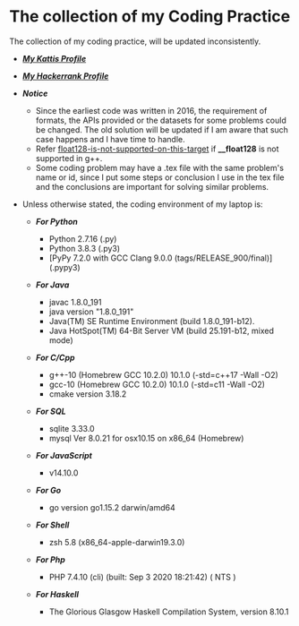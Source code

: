 # The collection of my Coding Practice

The collection of my coding practice, will be updated inconsistently.

* [***My Kattis Profile***](https://open.kattis.com/users/haohushen)
* [***My Hackerrank Profile***](https://www.hackerrank.com/Harrison_Shen)

* ***Notice*** 
	*	Since the earliest code was written in 2016, the requirement of formats, the APIs provided or the datasets for some problems could be changed. The old solution will be updated if I am aware that such case happens and I have time to handle.
	* 	Refer [float128-is-not-supported-on-this-target](https://stackoverflow.com/questions/43316533/float128-is-not-supported-on-this-target) if **__float128** is not supported in g++. 
  * Some coding problem may have a .tex file with the same problem's name or id, since I put some steps or conclusion I use in the tex file and the conclusions are important for solving similar problems.

* Unless otherwise stated, the coding environment of my laptop is:

	* ***For Python***
   		* Python 2.7.16 (.py)
		* Python 3.8.3 (.py3)
        * [PyPy 7.2.0 with GCC Clang 9.0.0 (tags/RELEASE_900/final)] (.pypy3)

	* ***For Java***
		* javac 1.8.0_191
		* java version "1.8.0_191"
		* Java(TM) SE Runtime Environment (build 1.8.0_191-b12).
		* Java HotSpot(TM) 64-Bit Server VM (build 25.191-b12, mixed mode)

	* ***For C/Cpp***
		* g++-10 (Homebrew GCC 10.2.0) 10.1.0 (-std=c++17 -Wall -O2)
		* gcc-10 (Homebrew GCC 10.2.0) 10.1.0 (-std=c11 -Wall -O2)
      * cmake version 3.18.2

    * ***For SQL***
        * sqlite 3.33.0
        * mysql  Ver 8.0.21 for osx10.15 on x86_64 (Homebrew)

    * ***For JavaScript***
        * v14.10.0

    * ***For Go***
        * go version go1.15.2 darwin/amd64

    * ***For Shell***
        * zsh 5.8 (x86_64-apple-darwin19.3.0)

    * ***For Php***
        * PHP 7.4.10 (cli) (built: Sep  3 2020 18:21:42) ( NTS )

    *  ***For Haskell***
        * The Glorious Glasgow Haskell Compilation System, version 8.10.1
